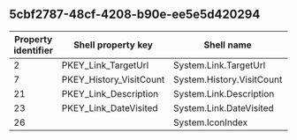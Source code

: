## 5cbf2787-48cf-4208-b90e-ee5e5d420294

Property identifier | Shell property key | Shell name | Alias
--- | --- | --- | ---
2 | PKEY_Link_TargetUrl | System.Link.TargetUrl | 
7 | PKEY_History_VisitCount | System.History.VisitCount | 
21 | PKEY_Link_Description | System.Link.Description | 
23 | PKEY_Link_DateVisited | System.Link.DateVisited | 
26 |  | System.IconIndex | 

